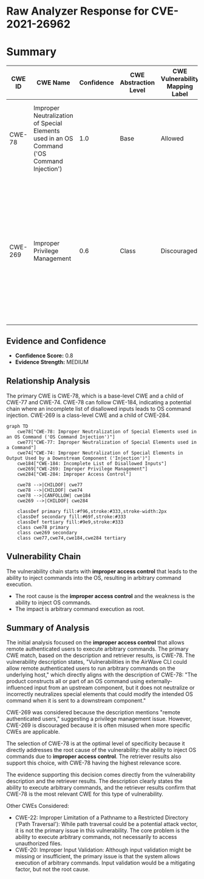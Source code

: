 # Raw Analyzer Response for CVE-2021-26962

# Summary
| CWE ID | CWE Name | Confidence | CWE Abstraction Level | CWE Vulnerability Mapping Label | CWE-Vulnerability Mapping Notes |
|---|---|---|---|---|---|
| CWE-78 | Improper Neutralization of Special Elements used in an OS Command ('OS Command Injection') | 1.0 | Base | Allowed | Primary CWE. Matches the **improper access control** leading to arbitrary command execution. |
| CWE-269 | Improper Privilege Management | 0.6 | Class | Discouraged | Secondary CWE. The vulnerability allows remote authenticated users to run arbitrary commands, suggesting a problem with privilege management. However, it is a less specific root cause than command injection. |

## Evidence and Confidence

*   **Confidence Score:** 0.8
*   **Evidence Strength:** MEDIUM

## Relationship Analysis
The primary CWE is CWE-78, which is a base-level CWE and a child of CWE-77 and CWE-74. CWE-78 can follow CWE-184, indicating a potential chain where an incomplete list of disallowed inputs leads to OS command injection. CWE-269 is a class-level CWE and a child of CWE-284.

```mermaid
graph TD
    cwe78["CWE-78: Improper Neutralization of Special Elements used in an OS Command ('OS Command Injection')"]
    cwe77["CWE-77: Improper Neutralization of Special Elements used in a Command"]
    cwe74["CWE-74: Improper Neutralization of Special Elements in Output Used by a Downstream Component ('Injection')"]
    cwe184["CWE-184: Incomplete List of Disallowed Inputs"]
    cwe269["CWE-269: Improper Privilege Management"]
    cwe284["CWE-284: Improper Access Control"]
    
    cwe78 -->|CHILDOF| cwe77
    cwe78 -->|CHILDOF| cwe74
    cwe78 -->|CANFOLLOW| cwe184
    cwe269 -->|CHILDOF| cwe284
    
    classDef primary fill:#f96,stroke:#333,stroke-width:2px
    classDef secondary fill:#69f,stroke:#333
    classDef tertiary fill:#9e9,stroke:#333
    class cwe78 primary
    class cwe269 secondary
    class cwe77,cwe74,cwe184,cwe284 tertiary
```

## Vulnerability Chain
The vulnerability chain starts with **improper access control** that leads to the ability to inject commands into the OS, resulting in arbitrary command execution.
  - The root cause is the **improper access control** and the weakness is the ability to inject OS commands.
  - The impact is arbitrary command execution as root.

## Summary of Analysis
The initial analysis focused on the **improper access control** that allows remote authenticated users to execute arbitrary commands. The primary CWE match, based on the description and retriever results, is CWE-78. The vulnerability description states, "Vulnerabilities in the AirWave CLI could allow remote authenticated users to run arbitrary commands on the underlying host," which directly aligns with the description of CWE-78: "The product constructs all or part of an OS command using externally-influenced input from an upstream component, but it does not neutralize or incorrectly neutralizes special elements that could modify the intended OS command when it is sent to a downstream component."

CWE-269 was considered because the description mentions "remote authenticated users," suggesting a privilege management issue. However, CWE-269 is discouraged because it is often misused when more specific CWEs are applicable.

The selection of CWE-78 is at the optimal level of specificity because it directly addresses the root cause of the vulnerability: the ability to inject OS commands due to **improper access control**. The retriever results also support this choice, with CWE-78 having the highest relevance score.

The evidence supporting this decision comes directly from the vulnerability description and the retriever results. The description clearly states the ability to execute arbitrary commands, and the retriever results confirm that CWE-78 is the most relevant CWE for this type of vulnerability.

Other CWEs Considered:

*   CWE-22: Improper Limitation of a Pathname to a Restricted Directory ('Path Traversal'): While path traversal could be a potential attack vector, it is not the primary issue in this vulnerability. The core problem is the ability to execute arbitrary commands, not necessarily to access unauthorized files.
*   CWE-20: Improper Input Validation: Although input validation might be missing or insufficient, the primary issue is that the system allows execution of arbitrary commands. Input validation would be a mitigating factor, but not the root cause.